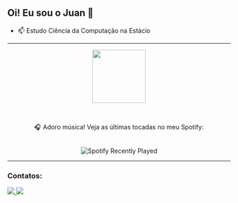 ## Oi! Eu sou o Juan 👋

- 📫 Estudo Ciência da Computação na Estácio  

---

<div align="center">
  <img height="120em" src="https://github-readme-stats.vercel.app/api/top-langs/?username=juantfarias&layout=compact&langs_count=7&theme=dracula" />
  
  <br> <!-- Adiciona espaçamento maior entre os elementos -->
  
  <p>🎧 Adoro música! Veja as últimas tocadas no meu Spotify:</p>
  
  <br>
   
  <img src="https://spotify-recently-played-readme.vercel.app/api?user=12163962936" alt="Spotify Recently Played" />
</div>

---

### Contatos:

<div>
  <a href="mailto:juantfarias2@gmail.com">
    <img src="https://img.shields.io/badge/Gmail-D14836?style=for-the-badge&logo=gmail&logoColor=white" target="_blank">
  </a>
  <a href="https://www.linkedin.com/in/juantfarias/" target="_blank">
    <img src="https://img.shields.io/badge/-LinkedIn-%230077B5?style=for-the-badge&logo=linkedin&logoColor=white" target="_blank">
  </a>
</div>
